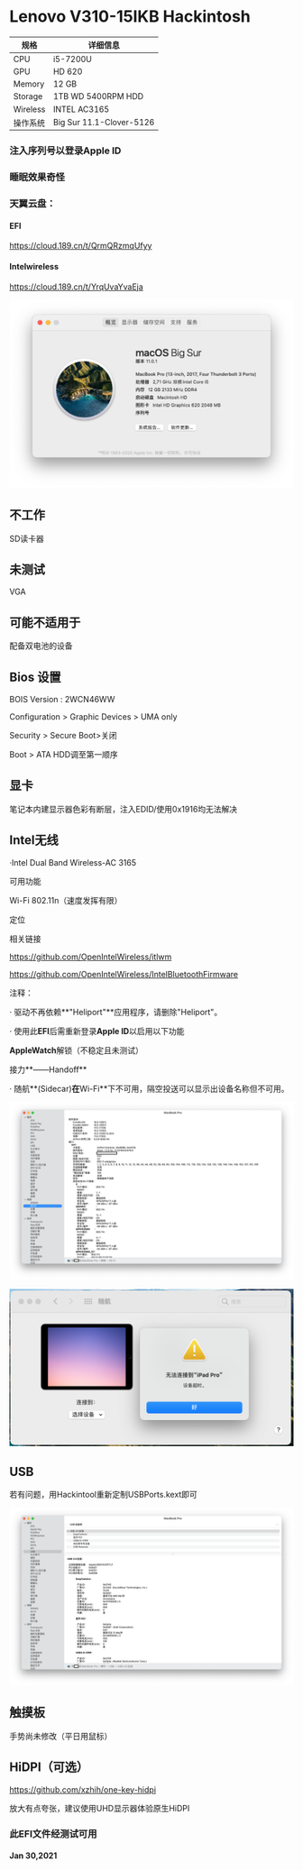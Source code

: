 # **Lenovo V310-15IKB Hackintosh**

| 规格     | 详细信息                 |
| -------- | ------------------------ |
| CPU      | i5-7200U                 |
| GPU      | HD 620                   |
| Memory   | 12 GB                    |
| Storage  | 1TB WD 5400RPM HDD       |
| Wireless | INTEL AC3165             |
| 操作系统 | Big Sur 11.1-Clover-5126 |

### 注入序列号以登录Apple ID

### 睡眠效果奇怪

### 天翼云盘：

#### **EFI**

https://cloud.189.cn/t/QrmQRzmqUfyy

#### **Intelwireless**

https://cloud.189.cn/t/YrqUvaYvaEja

![Image text](https://raw.githubusercontent.com/lee-namc/Lenovo-V310-15IKB-Hackintosh/master/Screenshots/概览.png)

## 不工作

SD读卡器



## 未测试

VGA



## 可能不适用于

配备双电池的设备



## Bios 设置

BOIS Version : 2WCN46WW

Configuration > Graphic Devices > UMA only

Security > Secure Boot>关闭

Boot > ATA HDD调至第一顺序



## 显卡

笔记本内建显示器色彩有断层，注入EDID/使用0x1916均无法解决



## **Intel**无线

·Intel Dual Band Wireless-AC 3165

可用功能

Wi-Fi 802.11n（速度发挥有限）

定位

相关链接

https://github.com/OpenIntelWireless/itlwm

https://github.com/OpenIntelWireless/IntelBluetoothFirmware

注释：

· 驱动不再依赖**"Heliport"**应用程序，请删除"Heliport"。

· 使用此**EFI**后需重新登录**Apple ID**以启用以下功能

  **AppleWatch**解锁（不稳定且未测试）

  接力**——Handoff**

· 随航**(Sidecar)**在**Wi-Fi**下不可用，隔空投送可以显示出设备名称但不可用。

![Image text](https://raw.githubusercontent.com/lee-namc/Lenovo-V310-15IKB-Hackintosh/master/Screenshots/Wi-Fi系统信息.png)

![Image text](https://raw.githubusercontent.com/lee-namc/Lenovo-V310-15IKB-Hackintosh/master/Screenshots/随航（Wi-Fi下不可用）.png)

## USB

若有问题，用Hackintool重新定制USBPorts.kext即可

![Image text](https://raw.githubusercontent.com/lee-namc/Lenovo-V310-15IKB-Hackintosh/master/Screenshots/USB.png)

## 触摸板

手势尚未修改（平日用鼠标）



## **HiDPI**（可选）

https://github.com/xzhih/one-key-hidpi

放大有点夸张，建议使用UHD显示器体验原生HiDPI



### 此**EFI**文件经测试可用

#### Jan 30,2021
